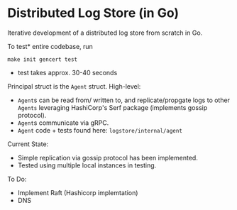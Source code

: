 # Distributed Log Store (in Go)

Iterative development of a distributed log store from scratch in Go.

To test* entire codebase, run 

```
make init gencert test
```
* test takes approx. 30-40 seconds


Principal struct is the `Agent` struct. High-level:
- `Agent`s can be read from/ written to, and replicate/propgate logs to other `Agents` leveraging HashiCorp's Serf package (implements gossip protocol). 
- `Agent`s communicate via gRPC.
- `Agent` code + tests found here: `logstore/internal/agent`

Current State:
- Simple replication via gossip protocol has been implemented.
- Tested using multiple local instances in testing.

To Do: 
- Implement Raft (Hashicorp implemtation)
- DNS
